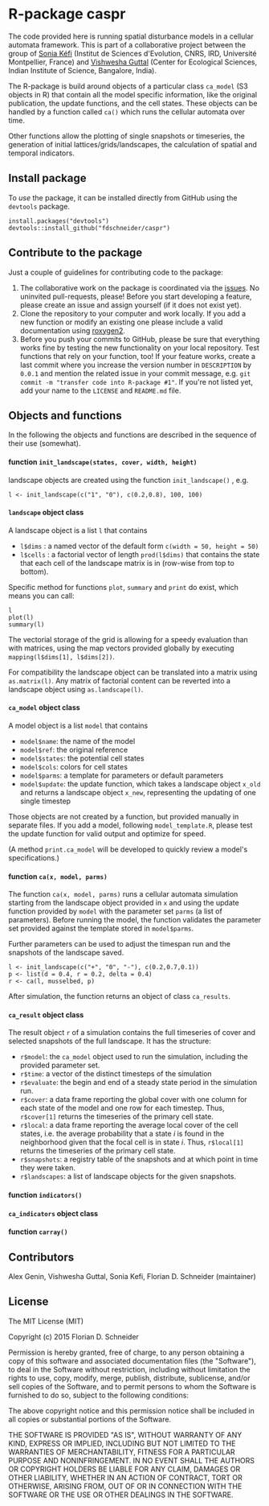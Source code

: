 R-package caspr
===============

The code provided here is running spatial disturbance models in a cellular automata framework. This is part of a collaborative project between the group of [Sonia Kéfi](http://sonia.kefi.fr/) (Institut de Sciences d'Evolution, CNRS, IRD, Université Montpellier, France) and [Vishwesha Guttal](https://teelabiisc.wordpress.com/) (Center for Ecological Sciences, Indian Institute of Science, Bangalore, India).

The R-package is build around objects of a particular class `ca_model` (S3 objects in R) that contain all the model specific information, like the original publication, the update functions, and the cell states. 
These objects can be handled by a function called `ca()` which runs the cellular automata over time. 

Other functions allow the plotting of single snapshots or timeseries, the generation of initial lattices/grids/landscapes, the calculation of spatial and temporal indicators.

## Install package

To *use* the package, it can be installed directly from GitHub using the `devtools` package. 

```
install.packages("devtools")
devtools::install_github("fdschneider/caspr")
```

## Contribute to the package

Just a couple of guidelines for contributing code to the package:

1. The collaborative work on the package is coordinated via the [issues](https://github.com/fdschneider/caspr/issues). No uninvited pull-requests, please! Before you start developing a feature, please create an issue and assign yourself (if it does not exist yet). 
2. Clone the repository to your computer and work locally. If you add a new function or modify an existing one please include a valid documentation using [roxygen2](http://r-pkgs.had.co.nz/man.html).
3. Before you push your commits to GitHub, please be sure that everything works fine by testing the new functionality on your local repository. Test functions that rely on your function, too! If your feature works, create a last commit where you increase the version number in `DESCRIPTION` by `0.0.1` and mention the related issue in your commit message, e.g. `git commit -m "transfer code into R-package #1"`. If you're not listed yet, add your name to the `LICENSE` and `README.md` file. 


## Objects and functions

In the following the objects and functions are described in the sequence of their use (somewhat). 


####  function `init_landscape(states, cover, width, height)`

landscape objects are created using the function `init_landscape()` , e.g. 

```
l <- init_landscape(c("1", "0"), c(0.2,0.8), 100, 100)
``` 

#### `landscape` object class

A landscape object is a list `l` that contains

- `l$dims` : a named vector of the default form `c(width = 50, height = 50)`
- `l$cells` : a factorial vector of length `prod(l$dims)` that contains the state that each cell of the landscape matrix is in (row-wise from top to bottom). 

Specific method for functions `plot`, `summary` and `print` do exist, which means you can call:

```
l
plot(l)
summary(l)
```

The vectorial storage of the grid is allowing for a speedy evaluation than with matrices, using the map vectors provided globally by executing `mapping(l$dims[1], l$dims[2])`. 

For compatibility the landscape object can be translated into a matrix using `as.matrix(l)`. Any matrix of factorial content can be reverted into a landscape object using `as.landscape(l)`. 

#### `ca_model` object class 

A model object is a list `model` that contains

- `model$name`: the name of the model
- `model$ref`: the original reference
- `model$states`: the potential cell states
- `model$cols`: colors for cell states
- `model$parms`: a template for parameters or default parameters 
- `model$update`: the update function, which takes a landscape object `x_old` and returns a landscape object `x_new`, representing the updating of one single timestep

Those objects are not created by a function, but provided manually in separate files. If you add a model, following `model_template.R`, please test the update function for valid output and optimize for speed. 

(A method `print.ca_model` will be developed to quickly review a model's specifications.)

#### function `ca(x, model, parms)` 

The function `ca(x, model, parms)` runs a cellular automata simulation starting from the landscape object provided in `x` and using the update function provided by `model` with the parameter set `parms` (a list of parameters). Before running the model, the function validates the parameter set provided against the template stored in `model$parms`. 

Further parameters can be used to adjust the timespan run and the snapshots of the landscape saved. 

```
l <- init_landscape(c("+", "0", "-"), c(0.2,0.7,0.1))
p <- list(d = 0.4, r = 0.2, delta = 0.4) 
r <- ca(l, musselbed, p)

```

After simulation, the function returns an object of class `ca_results`.  


#### `ca_result` object class

The result object `r` of a simulation contains the full timeseries of cover and selected snapshots of the full landscape. It has the structure:

- `r$model`: the `ca_model` object used to run the simulation, including the provided parameter set.  
- `r$time`: a vector of the distinct timesteps of the simulation
- `r$evaluate`: the begin and end of a steady state period in the simulation run. 
- `r$cover`: a data frame reporting the global cover with one column for each state of the model and one row for each timestep. Thus, `r$cover[1]` returns the timeseries of the primary cell state. 
- `r$local`: a data frame reporting the average local cover of the cell states, i.e. the average probability that a state *i* is found in the neighborhood given that the focal cell is in state *i*. Thus, `r$local[1]` returns the timeseries of the primary cell state. 
- `r$snapshots`: a registry table of the snapshots and at which point in time they were taken. 
- `r$landscapes`: a list of landscape objects for the given snapshots.

#### function `indicators()`

#### `ca_indicators` object class

#### function `carray()`

## Contributors

Alex Genin, Vishwesha Guttal, Sonia Kefi, Florian D. Schneider (maintainer)

## License

The MIT License (MIT)

Copyright (c) 2015 Florian D. Schneider

Permission is hereby granted, free of charge, to any person obtaining a copy
of this software and associated documentation files (the "Software"), to deal
in the Software without restriction, including without limitation the rights
to use, copy, modify, merge, publish, distribute, sublicense, and/or sell
copies of the Software, and to permit persons to whom the Software is
furnished to do so, subject to the following conditions:

The above copyright notice and this permission notice shall be included in
all copies or substantial portions of the Software.

THE SOFTWARE IS PROVIDED "AS IS", WITHOUT WARRANTY OF ANY KIND, EXPRESS OR
IMPLIED, INCLUDING BUT NOT LIMITED TO THE WARRANTIES OF MERCHANTABILITY,
FITNESS FOR A PARTICULAR PURPOSE AND NONINFRINGEMENT. IN NO EVENT SHALL THE
AUTHORS OR COPYRIGHT HOLDERS BE LIABLE FOR ANY CLAIM, DAMAGES OR OTHER
LIABILITY, WHETHER IN AN ACTION OF CONTRACT, TORT OR OTHERWISE, ARISING FROM,
OUT OF OR IN CONNECTION WITH THE SOFTWARE OR THE USE OR OTHER DEALINGS IN
THE SOFTWARE.
